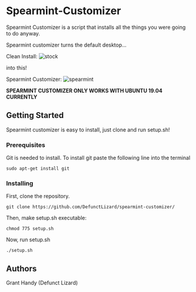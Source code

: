 # Spearmint-Customizer
Spearmint Customizer is a script that installs all the things you were going to do anyway.

Spearmint customizer turns the default desktop...

Clean Install:
![stock](https://i.imgur.com/2Vig7QB.png)

into this!

Spearmint Customizer:
![spearmint](https://i.imgur.com/jhSdOY9.png)

**SPEARMINT CUSTOMIZER ONLY WORKS WITH UBUNTU 19.04 CURRENTLY**

## Getting Started
Spearmint customizer is easy to install, just clone and run setup.sh!
### Prerequisites
Git is needed to install.
To install git paste the following line into the terminal
```
sudo apt-get install git
```
### Installing
First, clone the repository.
```
git clone https://github.com/DefunctLizard/spearmint-customizer/
```
Then, make setup.sh executable:
```
chmod 775 setup.sh
```
Now, run setup.sh
```
./setup.sh
```
## Authors
Grant Handy
(Defunct Lizard)
